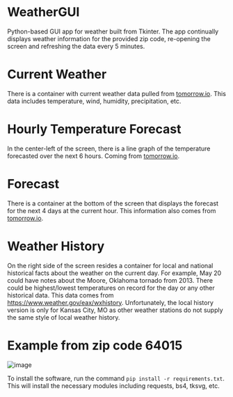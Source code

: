 # WeatherGUI
Python-based GUI app for weather built from Tkinter. The app continually displays weather information for the provided zip code, re-opening the screen and refreshing the data every 5 minutes. 

# Current Weather
There is a container with current weather data pulled from [tomorrow.io](https://www.tomorrow.io/). This data includes temperature, wind, humidity, precipitation, etc.

# Hourly Temperature Forecast
In the center-left of the screen, there is a line graph of the temperature forecasted over the next 6 hours. Coming from [tomorrow.io](https://www.tomorrow.io/).

# Forecast
There is a container at the bottom of the screen that displays the forecast for the next 4 days at the current hour. This information also comes from [tomorrow.io](https://www.tomorrow.io/).

# Weather History
On the right side of the screen resides a container for local and national historical facts about the weather on the current day. For example, May 20 could have notes about the Moore, Oklahoma tornado from 2013. There could be highest/lowest temperatures on record for the day or any other historical data. This data comes from https://www.weather.gov/eax/wxhistory. Unfortunately, the local history version is only for Kansas City, MO as other weather stations do not supply the same style of local weather history. 

# Example from zip code 64015
![image](https://github.com/user-attachments/assets/82992a32-d98a-460d-9394-bd8972fe72b9)

To install the software, run the command `pip install -r requirements.txt`. 
This will install the necessary modules including requests, bs4, tksvg, etc.
